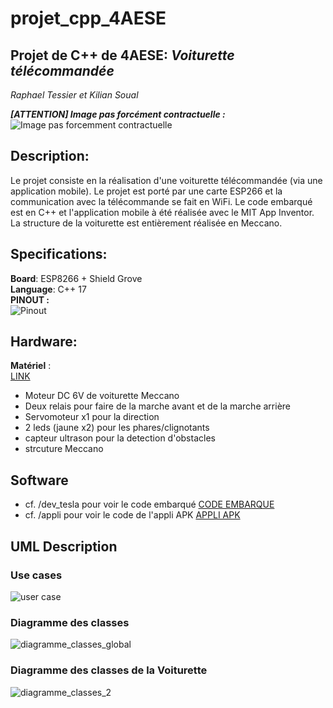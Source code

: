 # projet_cpp_4AESE
## Projet de C++ de 4AESE: _Voiturette télécommandée_  

_Raphael Tessier et Kilian Soual_

**_[ATTENTION] Image pas forcément contractuelle :_**  
![Image pas forcemment contractuelle](https://i.gaw.to/vehicles/photos/40/25/402549-2021-tesla-model-x.jpg?640x400)  
  
## Description:  
Le projet consiste en la réalisation d'une voiturette télécommandée (via une application mobile). Le projet est porté par une carte ESP266 et la communication avec la télécommande se fait en WiFi. Le code embarqué est en C++ et l'application mobile à été réalisée avec le MIT App Inventor. La structure de la voiturette est entièrement réalisée en Meccano.  
  

## Specifications:  
**Board**: ESP8266 + Shield Grove  
**Language**: C++ 17  
**PINOUT :**  
![Pinout](https://i0.wp.com/randomnerdtutorials.com/wp-content/uploads/2019/05/ESP8266-NodeMCU-kit-12-E-pinout-gpio-pin.png?quality=100&strip=all&ssl=1)  

## Hardware:  
**Matériel** :  
[LINK](https://www.seeedstudio.com/ "Grove Actuators/Sensors")
  - Moteur DC 6V de voiturette Meccano  
  - Deux relais pour faire de la marche avant et de la marche arrière
  - Servomoteur x1 pour la direction
  - 2 leds (jaune x2) pour les phares/clignotants
  - capteur ultrason pour la detection d'obstacles
  - strcuture Meccano
  
## Software
  - cf. /dev_tesla pour voir le code embarqué [CODE EMBARQUE](https://github.com/kiso6/projet_cpp_4AESE/tree/main/dev_tesla)
  - cf. /appli pour voir le code de l'appli APK [APPLI APK](https://github.com/kiso6/projet_cpp_4AESE/tree/main/appli)
  
## UML Description
### Use cases
![user case](https://user-images.githubusercontent.com/128903240/235663121-4138d28a-abcd-4ec0-8b22-39a8af73595d.png)  
### Diagramme des classes
![diagramme_classes_global](https://i.ibb.co/Tq1Vfgr/Diagramme-Classes-1.png)
### Diagramme des classes de la Voiturette  
![diagramme_classes_2](https://i.ibb.co/9hqwd1P/Diagramme-Classes-2.png)

